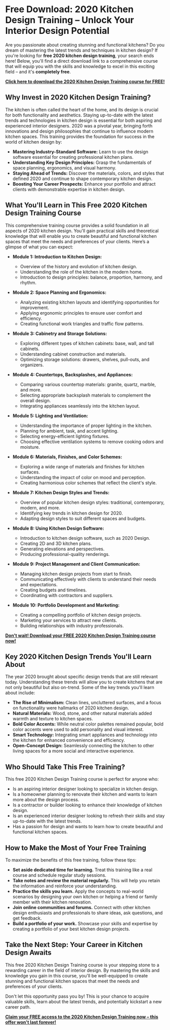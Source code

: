 # Free Download: 2020 Kitchen Design Training – Unlock Your Interior Design Potential

Are you passionate about creating stunning and functional kitchens? Do you dream of mastering the latest trends and techniques in kitchen design? If you're looking for **free 2020 kitchen design training**, your search ends here! Below, you'll find a direct download link to a comprehensive course that will equip you with the skills and knowledge to excel in this exciting field – and it's **completely free**.

[**Click here to download the 2020 Kitchen Design Training course for FREE!**](https://udemywork.com/2020-kitchen-design-training)

## Why Invest in 2020 Kitchen Design Training?

The kitchen is often called the heart of the home, and its design is crucial for both functionality and aesthetics.  Staying up-to-date with the latest trends and technologies in kitchen design is essential for both aspiring and experienced interior designers.  2020 was a pivotal year, bringing forth innovations and design philosophies that continue to influence modern kitchen spaces.  This training provides the foundation for success in the world of kitchen design by:

*   **Mastering Industry-Standard Software:** Learn to use the design software essential for creating professional kitchen plans.
*   **Understanding Key Design Principles:** Grasp the fundamentals of space planning, ergonomics, and visual harmony.
*   **Staying Ahead of Trends:**  Discover the materials, colors, and styles that defined 2020 and continue to shape contemporary kitchen design.
*   **Boosting Your Career Prospects:**  Enhance your portfolio and attract clients with demonstrable expertise in kitchen design.

## What You'll Learn in This Free 2020 Kitchen Design Training Course

This comprehensive training course provides a solid foundation in all aspects of 2020 kitchen design. You'll gain practical skills and theoretical knowledge that will enable you to create beautiful and functional kitchen spaces that meet the needs and preferences of your clients. Here’s a glimpse of what you can expect:

*   **Module 1: Introduction to Kitchen Design:**
    *   Overview of the history and evolution of kitchen design.
    *   Understanding the role of the kitchen in the modern home.
    *   Introduction to design principles: balance, proportion, harmony, and rhythm.

*   **Module 2: Space Planning and Ergonomics:**
    *   Analyzing existing kitchen layouts and identifying opportunities for improvement.
    *   Applying ergonomic principles to ensure user comfort and efficiency.
    *   Creating functional work triangles and traffic flow patterns.

*   **Module 3: Cabinetry and Storage Solutions:**
    *   Exploring different types of kitchen cabinets: base, wall, and tall cabinets.
    *   Understanding cabinet construction and materials.
    *   Optimizing storage solutions: drawers, shelves, pull-outs, and organizers.

*   **Module 4: Countertops, Backsplashes, and Appliances:**
    *   Comparing various countertop materials: granite, quartz, marble, and more.
    *   Selecting appropriate backsplash materials to complement the overall design.
    *   Integrating appliances seamlessly into the kitchen layout.

*   **Module 5: Lighting and Ventilation:**
    *   Understanding the importance of proper lighting in the kitchen.
    *   Planning for ambient, task, and accent lighting.
    *   Selecting energy-efficient lighting fixtures.
    *   Choosing effective ventilation systems to remove cooking odors and moisture.

*   **Module 6: Materials, Finishes, and Color Schemes:**
    *   Exploring a wide range of materials and finishes for kitchen surfaces.
    *   Understanding the impact of color on mood and perception.
    *   Creating harmonious color schemes that reflect the client's style.

*   **Module 7: Kitchen Design Styles and Trends:**
    *   Overview of popular kitchen design styles: traditional, contemporary, modern, and more.
    *   Identifying key trends in kitchen design for 2020.
    *   Adapting design styles to suit different spaces and budgets.

*   **Module 8: Using Kitchen Design Software:**
    *   Introduction to kitchen design software, such as 2020 Design.
    *   Creating 2D and 3D kitchen plans.
    *   Generating elevations and perspectives.
    *   Producing professional-quality renderings.

*   **Module 9: Project Management and Client Communication:**
    *   Managing kitchen design projects from start to finish.
    *   Communicating effectively with clients to understand their needs and expectations.
    *   Creating budgets and timelines.
    *   Coordinating with contractors and suppliers.

*   **Module 10: Portfolio Development and Marketing:**
    *   Creating a compelling portfolio of kitchen design projects.
    *   Marketing your services to attract new clients.
    *   Building relationships with industry professionals.

[**Don't wait! Download your FREE 2020 Kitchen Design Training course now!**](https://udemywork.com/2020-kitchen-design-training)

## Key 2020 Kitchen Design Trends You'll Learn About

The year 2020 brought about specific design trends that are still relevant today. Understanding these trends will allow you to create kitchens that are not only beautiful but also on-trend. Some of the key trends you'll learn about include:

*   **The Rise of Minimalism:**  Clean lines, uncluttered surfaces, and a focus on functionality were hallmarks of 2020 kitchen design.
*   **Natural Materials:**  Wood, stone, and other natural materials added warmth and texture to kitchen spaces.
*   **Bold Color Accents:**  While neutral color palettes remained popular, bold color accents were used to add personality and visual interest.
*   **Smart Technology:**  Integrating smart appliances and technology into the kitchen for enhanced convenience and efficiency.
*   **Open-Concept Design:**  Seamlessly connecting the kitchen to other living spaces for a more social and interactive experience.

## Who Should Take This Free Training?

This free 2020 Kitchen Design Training course is perfect for anyone who:

*   Is an aspiring interior designer looking to specialize in kitchen design.
*   Is a homeowner planning to renovate their kitchen and wants to learn more about the design process.
*   Is a contractor or builder looking to enhance their knowledge of kitchen design.
*   Is an experienced interior designer looking to refresh their skills and stay up-to-date with the latest trends.
*   Has a passion for design and wants to learn how to create beautiful and functional kitchen spaces.

## How to Make the Most of Your Free Training

To maximize the benefits of this free training, follow these tips:

*   **Set aside dedicated time for learning.**  Treat this training like a real course and schedule regular study sessions.
*   **Take notes and review the material regularly.**  This will help you retain the information and reinforce your understanding.
*   **Practice the skills you learn.**  Apply the concepts to real-world scenarios by designing your own kitchen or helping a friend or family member with their kitchen renovation.
*   **Join online communities and forums.**  Connect with other kitchen design enthusiasts and professionals to share ideas, ask questions, and get feedback.
*   **Build a portfolio of your work.**  Showcase your skills and expertise by creating a portfolio of your best kitchen design projects.

## Take the Next Step:  Your Career in Kitchen Design Awaits

This free 2020 Kitchen Design Training course is your stepping stone to a rewarding career in the field of interior design. By mastering the skills and knowledge you gain in this course, you'll be well-equipped to create stunning and functional kitchen spaces that meet the needs and preferences of your clients.

Don't let this opportunity pass you by! This is your chance to acquire valuable skills, learn about the latest trends, and potentially kickstart a new career path.

[**Claim your FREE access to the 2020 Kitchen Design Training now – this offer won't last forever!**](https://udemywork.com/2020-kitchen-design-training)
